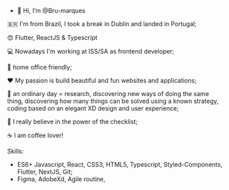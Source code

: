 - 👋 Hi, I’m @Bru-marques

🇧🇷 I'm from Brazil, I took a break in Dublin and landed in Portugal;

😍 Flutter, ReactJS & Typescript 

💻 Nowadays I'm working at ISS/SA as frontend developer;

🏡 home office friendly;

❤️  My passion is build beautiful and fun websites and applications;

📅 an ordinary day = research, discovering new ways of doing the same thing, discovering how many things can be solved using a known strategy, coding based on an elegant XD design and user experience;

💎  I really believe in the power of the checklist;

☕ I am coffee lover! 

Skills:

- ES6+ Javascript, React, CSS3, HTML5, Typescript, Styled-Components, Flutter, NextJS, Git;
- Figma, AdobeXd, Agile routine,
